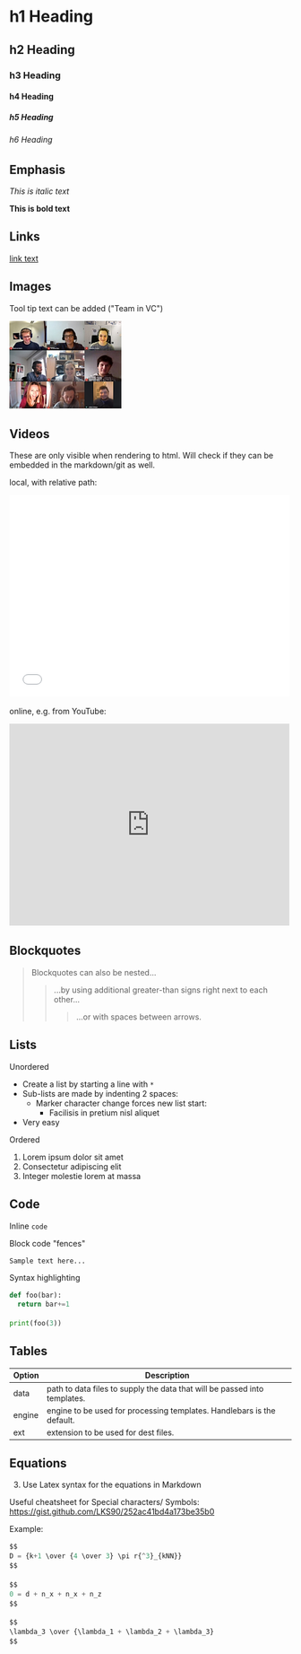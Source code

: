 # h1 Heading

## h2 Heading

### h3 Heading

#### h4 Heading

##### h5 Heading

###### h6 Heading


## Emphasis

*This is italic text*

**This is bold text**


## Links

[link text](https://web.natur.cuni.cz/gis/etrainee)

## Images

Tool tip text can be added ("Team in VC")


<img src="module_template/media/telecon.jpg" alt="E-TRAINEE team photo" title="this will be displayed as a tooltip" width="200">

## Videos

These are only visible when rendering to html. Will check if they can be embedded in the markdown/git as well.

local, with relative path:
	
<iframe width="500" height="360" src="module_template/media/website_animation_3dgeo.mp4" frameborder="0" allowfullscreen></iframe>

online, e.g. from YouTube:
	
<iframe width="500" height="360" src="https://www.youtube.com/embed/4vqcFjbzJ8Q" frameborder="0" allow="accelerometer; autoplay; clipboard-write; encrypted-media; gyroscope; picture-in-picture" allowfullscreen></iframe>


## Blockquotes

> Blockquotes can also be nested...
>> ...by using additional greater-than signs right next to each other...
> > > ...or with spaces between arrows.


## Lists

Unordered

* Create a list by starting a line with `*`
* Sub-lists are made by indenting 2 spaces:
  - Marker character change forces new list start:
    + Facilisis in pretium nisl aliquet
* Very easy

Ordered

1. Lorem ipsum dolor sit amet
2. Consectetur adipiscing elit
3. Integer molestie lorem at massa


## Code

Inline `code`

Block code "fences"

```
Sample text here...
```

Syntax highlighting

``` python
def foo(bar):
  return bar+=1

print(foo(3))
```

## Tables

| Option | Description |
| ------ | ----------- |
| data   | path to data files to supply the data that will be passed into templates. |
| engine | engine to be used for processing templates. Handlebars is the default. |
| ext    | extension to be used for dest files. |

## Equations 


3. Use Latex syntax for the equations in Markdown

Useful cheatsheet for Special characters/ Symbols: https://gist.github.com/LKS90/252ac41bd4a173be35b0

Example: 
``` python
$$ 
D = {k+1 \over {4 \over 3} \pi r{^3}_{kNN}} 
$$

$$ 
0 = d + n_x + n_x + n_z 
$$

$$
\lambda_3 \over {\lambda_1 + \lambda_2 + \lambda_3}
$$
```








